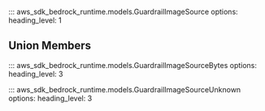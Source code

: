 ::: aws_sdk_bedrock_runtime.models.GuardrailImageSource
    options:
        heading_level: 1

## Union Members

::: aws_sdk_bedrock_runtime.models.GuardrailImageSourceBytes
    options:
        heading_level: 3

::: aws_sdk_bedrock_runtime.models.GuardrailImageSourceUnknown
    options:
        heading_level: 3
